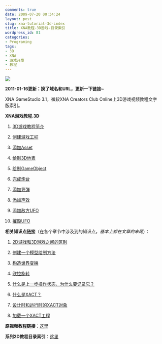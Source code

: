 ```yaml
---
comments: true
date: 2009-07-20 00:34:24
layout: post
slug: xna-tutorial-3d-index
title: XNA教程-3D游戏-目录索引
wordpress_id: 81
categories:
- Programing
tags:
- 3D
- XNA
- 游戏开发
- 教程
---
```


[![](/upload/XNAGS3_1.png)](/upload/XNAGS3_1.png)




**2011-01-16更新：换了域名和URL，更新一下链接~**




XNA GameStudio 3.1，微软XNA Creators Club Online上3D游戏视频教程文字版索引。




**XNA游戏教程.3D**





	
  1. [3D游戏教程简介](http://artori.us/xna-tutorial-3d-ch1-introduction/)

	
  2. [创建游戏工程](http://artori.us/xna-tutorial-3d-ch2-create-solution/)

	
  3. [添加Asset](http://artori.us/xna-tutorial-3d-ch3-add-assets/)

	
  4. [绘制3D地表](http://artori.us/xna-tutorial-3d-ch4-render-3d-titan/)

	
  5. [绘制GameObject](http://artori.us/xna-tutorial-3d-ch5-render-gameobject/)

	
  6. [完成炮台](http://artori.us/xna-tutorial-3d-ch6-finish-missile-launcher/)

	
  7. [添加导弹](http://artori.us/xna-tutorial-3d-ch7-create-missiles/)

	
  8. [添加声效](http://artori.us/xna-tutorial-3d-ch9-add-audio/)

	
  9. [添加敌方UFO](http://artori.us/xna-tutorial-3d-ch9-create-enemy-ufo/)

	
  10. [摧毁UFO](http://artori.us/xna-tutorial-3d-ch10-destroy-ufo/)




**相关知识点链接**（在各个章节中涉及到的知识点，_基本上都在文章的末尾_）：





	
  1. [2D游戏和3D游戏之间的区别](http://artori.us/xna-tutorial-3d-ch4-render-3d-titan/)

	
  2. [创建一个模型绘制方法](http://artori.us/xna-tutorial-3d-ch4-render-3d-titan/)

	
  3. [构造世界变换](http://artori.us/xna-tutorial-3d-ch5-render-gameobject/)

	
  4. [欧拉旋转](http://artori.us/xna-tutorial-3d-ch6-finish-missile-launcher/)

	
  5. [什么是上一步操作状态，为什么要记录它？](http://artori.us/xna-tutorial-3d-ch7-create-missiles/)

	
  6. [什么是XACT？](http://artori.us/xna-tutorial-3d-ch9-add-audio/)

	
  7. [设计时和运行时的XACT对象](http://artori.us/xna-tutorial-3d-ch9-add-audio/)

	
  8. [加载一个XACT工程](http://artori.us/xna-tutorial-3d-ch9-add-audio/)




**原视频教程链接**：[这里](http://creators.xna.com/en-US/education/gettingstarted/bg3d/chapter1)




**系列2D教程目录索引**：[这里](http://artori.us/xna-tutorial-2d-index/)






